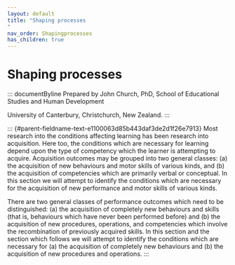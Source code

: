 ```yaml
---
layout: default
title: "Shaping processes 
"
nav_order: Shapingprocesses
has_children: true
---
```

# Shaping processes 


::: documentByline
Prepared by John Church, PhD, School of Educational Studies and Human
Development

University of Canterbury, Christchurch, New Zealand.
:::

::: {#parent-fieldname-text-e1100063d85b443daf3de2d1f26e7913}
Most research into the conditions affecting learning has been research
into acquisition. Here too, the conditions which are necessary for
learning depend upon the type of competency which the learner is
attempting to acquire. Acquisition outcomes may be grouped into two
general classes: (a) the acquisition of new behaviours and motor skills
of various kinds, and (b) the acquisition of competencies which are
primarily verbal or conceptual. In this section we will attempt to
identify the conditions which are necessary for the acquisition of new
performance and motor skills of various kinds.

There are two general classes of performance outcomes which need to be
distinguished: (a) the acquisition of completely new behaviours and
skills (that is, behaviours which have never been performed before) and
(b) the acquisition of new procedures, operations, and competencies
which involve the recombination of previously acquired skills. In this
section and the section which follows we will attempt to identify the
conditions which are necessary for (a) the acquisition of completely new
behaviours and (b) the acquisition of new procedures and operations.
:::
